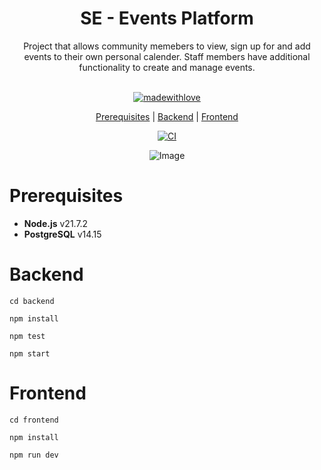 <div align="center">
<h1> SE - Events Platform</h1> 
Project that allows community memebers to view, sign up for and add events to their own personal calender. Staff members have additional functionality to create and manage events.
<br><br>

[![madewithlove](https://img.shields.io/badge/made_with-❤-red?style=for-the-badge&labelColor=orange
)](https://github.com/Tianyu-00)

[Prerequisites](https://github.com/TianYu-00/SE-Events-Platform?tab=readme-ov-file#prerequisites) | [Backend](https://github.com/TianYu-00/SE-Events-Platform?tab=readme-ov-file#backend) | [Frontend](https://github.com/TianYu-00/SE-Events-Platform?tab=readme-ov-file#frontend)

[![CI](https://github.com/TianYu-00/SE-Events-Platform/actions/workflows/ci.yml/badge.svg)](https://github.com/TianYu-00/SE-Events-Platform/actions/workflows/ci.yml)

![Image](https://placehold.co/2560x1440?text=Demo_Image)
</div>

# Prerequisites
- **Node.js** v21.7.2
- **PostgreSQL** v14.15

# Backend
```
cd backend
```
```
npm install
```
```
npm test
```
```
npm start
```

# Frontend
```
cd frontend
```
```
npm install
```
```
npm run dev
```
